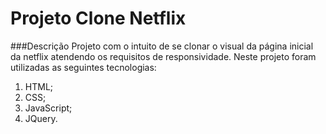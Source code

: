 # Projeto Clone Netflix
###Descrição
Projeto com o intuito de se clonar o visual da página inicial da netflix atendendo os requisitos de responsividade.
Neste projeto foram utilizadas as seguintes tecnologias:
1. HTML;
2. CSS;
3. JavaScript;
4. JQuery.
